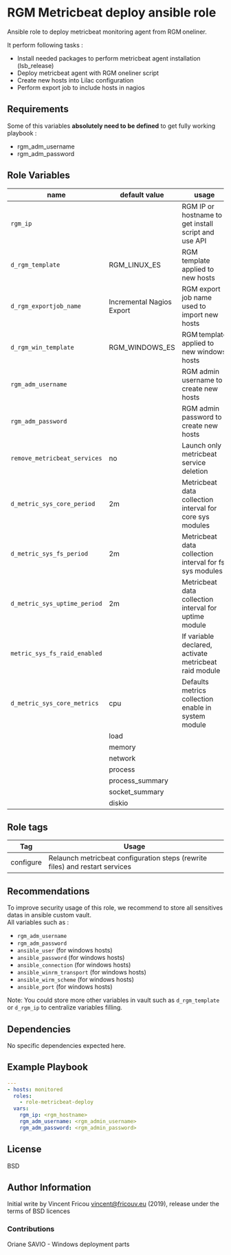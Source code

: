 # RGM Metricbeat deploy ansible role

Ansible role to deploy metricbeat monitoring agent from RGM oneliner.

It perform following tasks :

- Install needed packages to perform metricbeat agent installation (lsb_release)
- Deploy metricbeat agent with RGM oneliner script
- Create new hosts into Lilac configuration
- Perform export job to include hosts in nagios

## Requirements

Some of this variables **absolutely need to be defined** to get fully working playbook :

- rgm_adm_username
- rgm_adm_password

## Role Variables

| name                             | default value             | usage                                                    |
| -------------------------------- | --------------------------| -------------------------------------------------------- |
| ```rgm_ip```                     |                           | RGM IP or hostname to get install script and use API     |
| ```d_rgm_template```             | RGM_LINUX_ES              | RGM template applied to new hosts                        |
| ```d_rgm_exportjob_name```       | Incremental Nagios Export | RGM export job name used to import new hosts             |
| ```d_rgm_win_template```         | RGM_WINDOWS_ES            | RGM template applied to new windows hosts                |
| ```rgm_adm_username```           |                           | RGM admin username to create new hosts                   |
| ```rgm_adm_password```           |                           | RGM admin password to create new hosts                   |
| ```remove_metricbeat_services``` | no                        | Launch only metricbeat service deletion                  |
| ```d_metric_sys_core_period```   | 2m                        | Metricbeat data collection interval for core sys modules |
| ```d_metric_sys_fs_period```     | 2m                        | Metricbeat data collection interval for fs sys modules   |
| ```d_metric_sys_uptime_period``` | 2m                        | Metricbeat data collection interval for uptime module    |
| ```metric_sys_fs_raid_enabled``` |                           | If variable declared, activate metricbeat raid module    |
| ```d_metric_sys_core_metrics```  | cpu                       | Defaults metrics collection enable in system module      |
|                                  | load                      |                                                          |
|                                  | memory                    |                                                          |
|                                  | network                   |                                                          |
|                                  | process                   |                                                          |
|                                  | process_summary           |                                                          |
|                                  | socket_summary            |                                                          |
|                                  | diskio                    |                                                          |

## Role tags

| Tag       | Usage                                                                        |
| --------- | ---------------------------------------------------------------------------- |
| configure | Relaunch metricbeat configuration steps (rewrite files) and restart services |

## Recommendations

To improve security usage of this role, we recommend to store all sensitives datas in ansible custom vault.  
All variables such as :

- `rgm_adm_username`
- `rgm_adm_password`
- `ansible_user` (for windows hosts)
- `ansible_password` (for windows hosts)
- `ansible_connection` (for windows hosts)
- `ansible_winrm_transport` (for windows hosts)
- `ansible_wirm_scheme` (for windows hosts)
- `ansible_port` (for windows hosts)

Note: You could store more other variables in vault such as `d_rgm_template` or `d_rgm_ip` to centralize variables filling.

## Dependencies

No specific dependencies expected here.

## Example Playbook

```yaml
---
- hosts: monitored
  roles:
    - role-metricbeat-deploy
  vars:
    rgm_ip: <rgm_hostname>
    rgm_adm_username: <rgm_admin_username>
    rgm_adm_password: <rgm_admin_password>
```

## License

BSD

## Author Information

Initial write by Vincent Fricou <vincent@fricouv.eu> (2019), release under the terms of BSD licences

### Contributions

Oriane SAVIO - Windows deployment parts